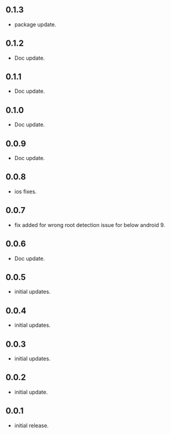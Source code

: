 ## 0.1.3

* package update.

## 0.1.2

* Doc update.

## 0.1.1

* Doc update.

## 0.1.0

* Doc update.

## 0.0.9

* Doc update.

## 0.0.8

* ios fixes.

## 0.0.7

* fix added for wrong root detection issue for below android 9.

## 0.0.6

* Doc update.

## 0.0.5

* initial updates.

## 0.0.4

* initial updates.

## 0.0.3

* initial updates.

## 0.0.2

* initial update.

## 0.0.1

* initial release.
